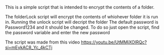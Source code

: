 This is a simple script that is intended to encrypt the contents of a folder. 

The folderLock script will encrypt the contents of whiohever folder it is run in.
Running the unlock script will decript the folder
The default password is Password1234 and it should be changed.  To do so just open the script, 
find the password variable and enter the new password


The script was made from this video
https://youtu.be/UtMMjXOlRQc?si=mEykAC8_Yc_4kCTj
